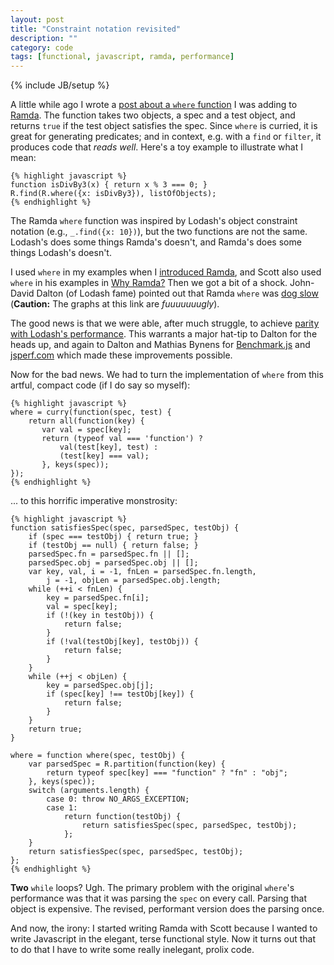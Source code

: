 ```yaml
---
layout: post
title: "Constraint notation revisited"
description: ""
category: code
tags: [functional, javascript, ramda, performance]
---
```

{% include JB/setup %}

A little while ago I wrote a [post about a `where` function](/code/2014/02/14/constraint-notation/)
I was adding to [Ramda](https://github.com/ramda/ramda). The function takes two objects, a spec 
and a test object, and returns `true` if the test object satisfies the spec. Since `where` is curried,
it is great for generating predicates; and in context, e.g. with a `find` or `filter`, it produces
code that *reads well*. Here's a toy example to illustrate what I mean:

    {% highlight javascript %}
    function isDivBy3(x) { return x % 3 === 0; }
    R.find(R.where({x: isDivBy3}), listOfObjects);
    {% endhighlight %}

The Ramda `where` function was inspired by Lodash's object constraint notation (e.g., `_.find({x: 10})`), but 
the two functions are not the same. Lodash's does some things Ramda's doesn't, and Ramda's does some 
things Lodash's doesn't. 

I used `where` in my examples when I [introduced Ramda](/code/2014/05/16/introducing-ramda/), and Scott
also used `where` in his examples in [Why Ramda?](http://fr.umio.us/why-ramda/) Then we got 
a bit of a shock. John-David Dalton (of Lodash fame) pointed out that Ramda `where` was 
[dog slow](http://jsperf.com/lodash-vs-ramda) 
(**Caution:** The graphs at this link are _fuuuuuuugly_). 

The good news is that we were able, after much struggle, to achieve 
[parity with Lodash's performance](http://jsperf.com/lodash-vs-ramda/7). This warrants a major hat-tip to 
Dalton for the heads up, and again to Dalton and Mathias Bynens for
[Benchmark.js](http://benchmarkjs.com/) and [jsperf.com](http://jsperf.com) which made these improvements possible.

Now for the bad news. We had to turn the implementation of `where` from this artful, compact code (if I do say so myself):

    {% highlight javascript %}
    where = curry(function(spec, test) {
        return all(function(key) {
           var val = spec[key];
           return (typeof val === 'function') ? 
               val(test[key], test) : 
               (test[key] === val);
           }, keys(spec));
    });
    {% endhighlight %}

... to this horrific imperative monstrosity:

    {% highlight javascript %}
    function satisfiesSpec(spec, parsedSpec, testObj) {
        if (spec === testObj) { return true; }
        if (testObj == null) { return false; }
        parsedSpec.fn = parsedSpec.fn || [];
        parsedSpec.obj = parsedSpec.obj || [];
        var key, val, i = -1, fnLen = parsedSpec.fn.length, 
            j = -1, objLen = parsedSpec.obj.length;
        while (++i < fnLen) {
            key = parsedSpec.fn[i];
            val = spec[key];
            if (!(key in testObj)) {
                return false;
            }
            if (!val(testObj[key], testObj)) {
                return false;
            }
        }
        while (++j < objLen) {
            key = parsedSpec.obj[j];
            if (spec[key] !== testObj[key]) {
                return false;
            }
        }
        return true;
    }

    where = function where(spec, testObj) {
        var parsedSpec = R.partition(function(key) {
            return typeof spec[key] === "function" ? "fn" : "obj";
        }, keys(spec));
        switch (arguments.length) {
            case 0: throw NO_ARGS_EXCEPTION;
            case 1:
                return function(testObj) {
                    return satisfiesSpec(spec, parsedSpec, testObj);
                };
        }
        return satisfiesSpec(spec, parsedSpec, testObj);
    };
    {% endhighlight %}

**Two** `while` loops? Ugh. The primary problem with the original `where`'s performance was that it was
parsing the `spec` on every call. Parsing that object is expensive. The revised, performant version does 
the parsing once.

And now, the irony: I started writing Ramda with Scott because I wanted to write Javascript in the elegant, terse 
functional style. Now it turns out that to do that I have to write some really inelegant, prolix code.

